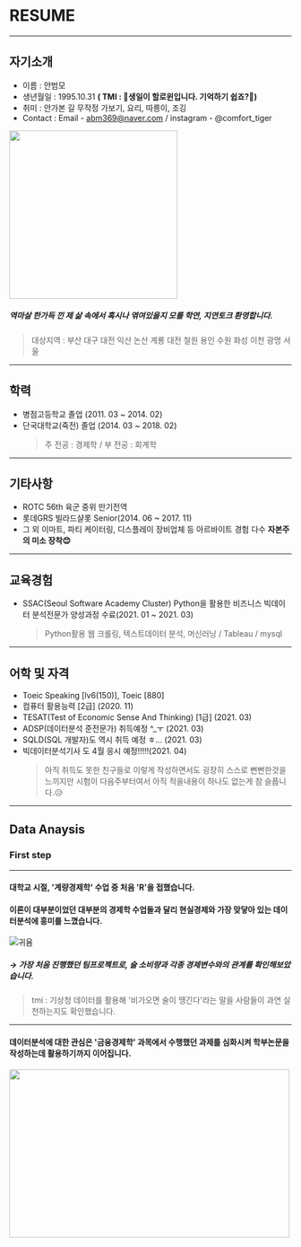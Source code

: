 # RESUME
---
## 자기소개
- 이름 : 안범모
- 생년월일 : 1995.10.31  **( TMI : 🎂생일이 할로윈입니다. 기억하기 쉽죠?🎂)**
- 취미 : 안가본 길 무작정 가보기, 요리, 따릉이, 조깅
- Contact : Email - abm369@naver.com / instagram - @comfort_tiger

<img src="https://user-images.githubusercontent.com/79951566/110279825-19314b80-801d-11eb-9dc7-d954225e0a84.jpg"  width="300" height="300">

##### 역마살 한가득 낀 제 삶 속에서 혹시나 엮여있을지 모를 학연, 지연토크 환영합니다.
> 대상지역 : 부산 대구 대전 익산 논산 계룡 대전 철원 용인 수원 화성 이천 광명 서울
---
## 학력
- 병점고등학교 졸업 (2011. 03 ~ 2014. 02)
- 단국대학교(죽전) 졸업 (2014. 03 ~ 2018. 02)
  > 주 전공 : 경제학 / 부 전공 : 회계학
---
## 기타사항
- ROTC 56th 육군 중위 만기전역
- 롯데GRS 빌라드샬롯 Senior(2014. 06 ~ 2017. 11)
- 그 외 이마트, 파티 케이터링, 디스플레이 장비업체 등 아르바이트 경험 다수 **자본주의 미소 장착😊** 
---
## 교육경험
- SSAC(Seoul Software Academy Cluster) Python을 활용한 비즈니스 빅데이터 분석전문가 양성과정 수료(2021. 01 ~ 2021. 03)
  > Python활용 웹 크롤링, 텍스트데이터 분석, 머신러닝 / Tableau / mysql
---
## 어학 및 자격
- Toeic Speaking [lv6(150)], Toeic [880]
- 컴퓨터 활용능력 [2급] (2020. 11)
- TESAT(Test of Economic Sense And Thinking) [1급] (2021. 03)
- ADSP(데이터분석 준전문가) 취득예정 ^_ㅜ (2021. 03)
- SQLD(SQL 개발자)도 역시 취득 예정 ㅎ... (2021. 03)
- 빅데이터분석기사 도 4월 응시 예정!!!!!(2021. 04)
   > 아직 취득도 못한 친구들로 이렇게 작성하면서도 굉장히 스스로 뻔뻔한것을 느끼지만 시험이 다음주부터여서 아직 적을내용이 하나도 없는게 참 슬픕니다.😥
 ---
 
 ## Data Anaysis
 
 ### First step
 ---
 #### 대학교 시절, '계량경제학' 수업 중 처음 'R'을 접했습니다. 
 #### 이론이 대부분이었던 대부분의 경제학 수업들과 달리 현실경제와 **가장** 맞닿아 있는 데이터분석에 흥미를 느꼈습니다.
![귀욤](https://user-images.githubusercontent.com/79951566/110283512-8ea01a80-8023-11eb-9dbe-038bacb1247d.jpg)
##### → 가장 처음 진행했던 팀프로젝트로, 술 소비량과 각종 경제변수와의 관계를 확인해보았습니다. 
> tmi : 기상청 데이터를 활용해 '비가오면 술이 땡긴다'라는 말을 사람들이 과연 실천하는지도 확인했습니다.
---
#### 데이터분석에 대한 관심은 **'금융경제학'** 과목에서 수행했던 과제를 심화시켜 학부논문을 작성하는데 활용하기까지 이어집니다.
<img src="https://user-images.githubusercontent.com/79951566/110285054-0a9b6200-8026-11eb-8e00-b827292df586.jpg"  width="500" height="300">

 
